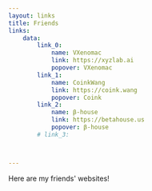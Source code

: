 ```yaml
---
layout: links
title: Friends
links: 
    data:
        link_0: 
            name: VXenomac
            link: https://xyzlab.ai
            popover: VXenomac
        link_1: 
            name: CoinkWang
            link: https://coink.wang
            popover: Coink
        link_2: 
            name: β-house
            link: https://betahouse.us
            popover: β-house
        # link_3: 



---
```



Here are my friends' websites!



